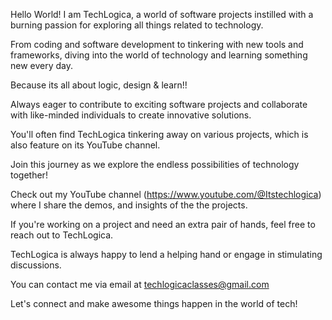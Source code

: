 Hello World! I am TechLogica, a world of software projects instilled with a burning passion for exploring all things related to technology. 

From coding and software development to tinkering with new tools and frameworks, diving into the world of technology and learning something new every day.

Because its all about logic, design & learn!!

Always eager to contribute to exciting software projects and collaborate with like-minded individuals to create innovative solutions. 

You'll often find TechLogica tinkering away on various projects, which is also feature on its YouTube channel. 

Join this journey as we explore the endless possibilities of technology together!

Check out my YouTube channel (https://www.youtube.com/@Itstechlogica) where I share the demos, and insights of the the projects. 

If you're working on a project and need an extra pair of hands, feel free to reach out to TechLogica.

TechLogica is always happy to lend a helping hand or engage in stimulating discussions. 

You can contact me via email at techlogicaclasses@gmail.com

Let's connect and make awesome things happen in the world of tech!
